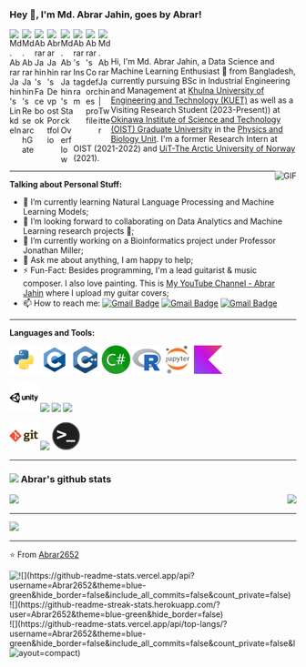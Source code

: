 ### Hey 👋, I'm Md. Abrar Jahin, goes by Abrar!

<a href="https://www.linkedin.com/in/md-abrar-jahin-9a026018b/">
  <img align="left" alt="Md. Abrar Jahin's LinkdeIn" width="22px" src="https://cdn.jsdelivr.net/npm/simple-icons@v3/icons/linkedin.svg" />
</a>
<a href="https://www.researchgate.net/profile/Md-Abrar-Jahin-2/">
  <img align="left" alt="Md. Abrar Jahin's ResearchGate" width="22px" src="https://cdn.jsdelivr.net/npm/simple-icons@v3/icons/researchgate.svg" />
</a>
<a href="https://web.facebook.com/abrar.jahin.2652/">
  <img align="left" alt="Abrar Jahin's Facebook" width="22px" src="https://cdn.jsdelivr.net/npm/simple-icons@v3/icons/facebook.svg" />
</a>
<a href="https://devpost.com/Abrar2652?ref_content=user-portfolio&ref_feature=portfolio&ref_medium=global-nav">
  <img align="left" alt="Abrar Jahin's Devpost Portfolio" width="24px" src="https://cdn.iconscout.com/icon/free/png-512/dev-post-555431.png" />
</a>
<a href="https://stackoverflow.com/users/13590227/md-abrar-jahin/">
  <img align="left" alt="Md. Abrar Jahin's StackOverflow" width="22px" src="https://cdn.jsdelivr.net/npm/simple-icons@v3/icons/stackoverflow.svg" />
</a>
<a href="https://www.instagram.com/abrar.jahin.2652/">
  <img align="left" alt="Abrar's Instagram" width="22px" src="https://cdn.jsdelivr.net/npm/simple-icons@v3/icons/instagram.svg" />
</a>
<a href="https://codeforces.com/profile/Abrar2652">
  <img align="left" alt="Abrar's Codeforces profile" width="22px" src="https://cdn.jsdelivr.net/npm/simple-icons@v3/icons/codeforces.svg" />
</a>
<a href="https://twitter.com/AbrarJa02766068">
  <img align="left" alt="Md. Abrar Jahin | Twitter" width="22px" src="https://cdn.jsdelivr.net/npm/simple-icons@v3/icons/twitter.svg" />
</a>


<br />
<br />

Hi, I'm Md. Abrar Jahin, a Data Science and Machine Learning Enthusiast 🚀 from Bangladesh, currently pursuing BSc in Industrial Engineering and Management at [Khulna University of Engineering and Technology (KUET)](https://www.kuet.ac.bd/) as well as a Visiting Research Student (2023-Present)) at [Okinawa Institute of Science and Technology (OIST) Graduate University](https://www.oist.jp/) in the [Physics and Biology Unit](https://www.oist.jp/groups/physics-and-biology-unit-jonathan-miller). I'm a former Research Intern at OIST (2021-2022) and [UiT-The Arctic University of Norway](https://en.uit.no/) (2021). 

  <img align="right" alt="GIF" src="https://media.giphy.com/media/836HiJc7pgzy8iNXCn/giphy.gif" />
  
---
**Talking about Personal Stuff:**

<!--- - 👨🏽‍💻 I’m currently working on [DIT4BEARs Smart Road research project](http://www.dit4bears.org/about-the-project-43252540); --->
- 🌱 I’m currently learning Natural Language Processing and Machine Learning Models; 
- 👯 I’m looking forward to collaborating on Data Analytics and Machine Learning research projects 🤝;
- 🤔 I’m currently working on a Bioinformatics project under Professor Jonathan Miller;
- 💬 Ask me about anything, I am happy to help;
- ⚡️ Fun-Fact: Besides programming, I'm a lead guitarist & music composer. I also love painting. This is [My YouTube Channel - Abrar Jahin](https://www.youtube.com/channel/UCrdkiCJ3yxAOqFmJfb7RUWA/) where I upload my guitar covers;
- 📫 How to reach me: 
[![Gmail Badge](https://img.shields.io/badge/-abrar.jahin.2652@gmail.com-c14438?style=flat-square&logo=Gmail&logoColor=white&link=mailto:abrar.jahin.2652@gmail.com)](mailto:abrar.jahin.2652@gmail.com)
[![Gmail Badge](https://img.shields.io/badge/-jahin1811035@stud.kuet.ac.bd-c14438?style=flat-square&logo=Gmail&logoColor=white&link=mailto:jahin1811035@stud.kuet.ac.bd)](mailto:jahin1811035@stud.kuet.ac.bd)
[![Gmail Badge](https://img.shields.io/badge/-abrar.jahin.coder52@gmail.com-c14438?style=flat-square&logo=Gmail&logoColor=white&link=mailto:abrar.jahin.coder52@gmail.com)](mailto:abrar.jahin.coder52@gmail.com)
<!--- - 📝 [Resume](https://drive.google.com/file/d/1y2J9opPZP-iAEYOObDThMKxc-RQztX5G/view?usp=sharing) --->

---
**Languages and Tools:**  

<code><img height="50" src="https://raw.githubusercontent.com/github/explore/80688e429a7d4ef2fca1e82350fe8e3517d3494d/topics/python/python.png"></code>
<code><img height="50" src="https://raw.githubusercontent.com/github/explore/80688e429a7d4ef2fca1e82350fe8e3517d3494d/topics/c/c.png"></code>
<code><img height="50" src="https://raw.githubusercontent.com/github/explore/80688e429a7d4ef2fca1e82350fe8e3517d3494d/topics/cpp/cpp.png"></code>
<code><img height="50" src="https://raw.githubusercontent.com/github/explore/80688e429a7d4ef2fca1e82350fe8e3517d3494d/topics/csharp/csharp.png"></code>
<code><img height="50" src="https://raw.githubusercontent.com/github/explore/80688e429a7d4ef2fca1e82350fe8e3517d3494d/topics/r/r.png"></code>
<code><img height="50" src="https://raw.githubusercontent.com/github/explore/80688e429a7d4ef2fca1e82350fe8e3517d3494d/topics/jupyter-notebook/jupyter-notebook.png"></code>
<code><img height="50" src="https://raw.githubusercontent.com/github/explore/80688e429a7d4ef2fca1e82350fe8e3517d3494d/topics/kotlin/kotlin.png"></code>

<code><img height="50" src="https://raw.githubusercontent.com/github/explore/80688e429a7d4ef2fca1e82350fe8e3517d3494d/topics/unity/unity.png"></code>
<code><img height="50" src="https://i.pinimg.com/originals/ef/23/41/ef2341240d5d5b842f79ef0493d6b0e2.png"></code>
<code><img height="50" src="https://encrypted-tbn0.gstatic.com/images?q=tbn:ANd9GcQfGEMUhe7nP1JgczKViTDO-iXHeYcyuCzvng&usqp=CAU"></code>
<code><img height="50" src="https://www.nicepng.com/png/full/352-3525787_solidworks-logo-png-transparent-solidworks-logo.png"></code>

<code><img height="50" src="https://raw.githubusercontent.com/github/explore/80688e429a7d4ef2fca1e82350fe8e3517d3494d/topics/git/git.png"></code>
<code><img height="50" src="https://cdn.iconscout.com/icon/free/png-512/gitlab-282507.png"></code>
<code><img height="50" src="https://raw.githubusercontent.com/github/explore/80688e429a7d4ef2fca1e82350fe8e3517d3494d/topics/terminal/terminal.png"></code>


---
### <img src="https://raw.githubusercontent.com/alexnaiman/alexnaiman/master/resources/stats.png" width="35px" /> Abrar's github stats
<p align="right">
<img align="left" src="https://github-readme-stats.vercel.app/api?username=Abrar2652&theme=tokyonight&show_icons=true" />

<img  float="right" src="https://github-readme-stats.vercel.app/api/top-langs/?username=Abrar2652&theme=tokyonight&show_icons=true" />

</p>

---
[![](https://visitcount.itsvg.in/api?id=Abrar2652&label=Profile%20Views&color=4&icon=0&pretty=true)](https://visitcount.itsvg.in)

---
⭐️ From [Abrar2652](https://github.com/Abrar2652)


<a href="https://github.com/Abrar2652/Road-Friction-Forecasting">
  <img align="left" src="https://github-readme-stats.vercel.app/api/pin/?username=Abrar2652&repo=Road-Friction-Forecasting" />
</a>
![](https://github-readme-stats.vercel.app/api?username=Abrar2652&theme=blue-green&hide_border=false&include_all_commits=false&count_private=false)<br/>
![](https://github-readme-streak-stats.herokuapp.com/?user=Abrar2652&theme=blue-green&hide_border=false)<br/>
![](https://github-readme-stats.vercel.app/api/top-langs/?username=Abrar2652&theme=blue-green&hide_border=false&include_all_commits=false&count_private=false&layout=compact)

<a href="https://github.com/Abrar2652/Detecting-sentiments-of-a-quote">
  <img align="left" src="https://github-readme-stats.vercel.app/api/pin/?username=Abrar2652&repo=Detecting-sentiments-of-a-quote" />
</a>

